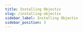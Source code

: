 ```yaml
---
title: Installing Objectiv
slug: /installing-objectiv
sidebar_label: Installing Objectiv
sidebar_position: 3
---
```

